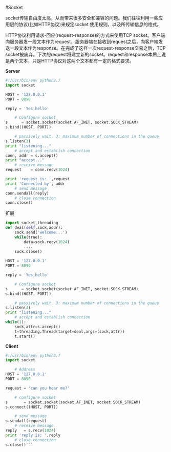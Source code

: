 #Socket


socket传输自由度太高，从而带来很多安全和兼容的问题。我们往往利用一些应用层的协议(比如HTTP协议)来规定socket 使用规则，以及所传输信息的格式。

HTTP协议利用请求-回应(request-response)的方式来使用TCP socket。客户端向服务器发一段文本作为request，服务器端在接收到request之后，向客户端发送一段文本作为response。在完成了这样一次request-response交易之后，TCP socket被废弃。下次的request将建立新的socket。request和response本质上说是两个文本，只是HTTP协议对这两个文本都有一定的格式要求。

**Server**
```python
#!/usr/bin/env python2.7
import socket

HOST = '127.0.0.1'
PORT = 8090

reply = 'Yes,hello'

    # Configure socket
s      = socket.socket(socket.AF_INET, socket.SOCK_STREAM)
s.bind((HOST, PORT))

    # passively wait, 3: maximum number of connections in the queue
s.listen(3)
print "listening..."
    # accept and establish connection
conn, addr = s.accept()
print "accept..."
    # receive message
request    = conn.recv(1024)

print 'request is: ',request
print 'Connected by', addr
    # send message
conn.sendall(reply)
    # close connection
conn.close()
```
扩展
```python
import socket,threading
def deal(self,sock,addr):
    sock.send('welcome...')
    while(true):
        data=sock.recv(1024)
        ....
    sock.close()
    
HOST = '127.0.0.1'
PORT = 8090

reply = 'Yes,hello'

    # Configure socket
s      = socket.socket(socket.AF_INET, socket.SOCK_STREAM)
s.bind((HOST, PORT))

    # passively wait, 3: maximum number of connections in the queue
s.listen(3)
print "listening..."
    # accept and establish connection
while(1):
    sock,attr=s.accept()
    t=threading.Thread(target=deal,args=(sock,attr))
    t.start()
```

**Client**
```python
#!/usr/bin/env python2.7
import socket

    # Address
HOST = '127.0.0.1'
PORT = 8090

request = 'can you hear me?'

    # configure socket
s       = socket.socket(socket.AF_INET, socket.SOCK_STREAM)
s.connect((HOST, PORT))

    # send message
s.sendall(request)
    # receive message
reply   = s.recv(1024)
print 'reply is: ',reply
    # close connection
s.close()```
